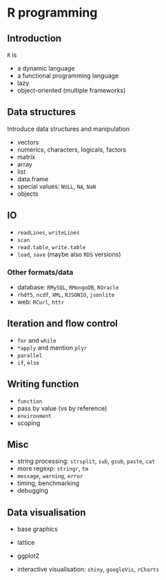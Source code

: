 # R programming

## Introduction

`R` is 
- a dynamic language
- a functional programming language 
- lazy
- object-oriented (multiple frameworks)


## Data structures

Introduce data structures and manipulation 

- vectors
- numerics, characters, logicals, factors
- matrix
- array
- list
- data.frame
- special values: `NULL`, `NA`, `NaN`
- objects

## IO

- `readLines`, `writeLines`
- `scan`
- `read.table`, `write.table`
- `load`, `save` (maybe also `RDS` versions)

### Other formats/data

- database: `RMySQL`, `RMongoDB`, `ROracle`
- `rhdf5`, `ncdf`, `XML`, `RJSONIO`, `jsonlite`
- web: `RCurl`, `httr`


## Iteration and flow control 

- `for` and `while`
- `*apply` and mention `plyr`
- `parallel`
- `if`, `else`

## Writing function
- `function`
- pass by value (vs by reference)
- `environment`
- scoping

## Misc

- string processing: `strsplit`, `sub`, `gsub`, `paste`, `cat`
- more regexp: `stringr`, `tm`
- `message`, `warning`, `error`
- timing, benchmarking
- debugging

## Data visualisation

- base graphics
- lattice
- ggplot2

- interactive visualisation: `shiny`, `googleVis`, `rCharts`
